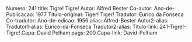 Numero: 241
title: Tigre! Tigre!
Autor: Alfred Bester
Co-autor: 
Ano-de-Publicacao: 1977
Titulo-original: Tiger! Tiger!
Tradutor: Eurico da Fonseca
Co-tradutor: 
Ano-de-edicao: 1956
alias: Alfred-Bester
Autor2-alias: 
Tradutor1-alias: Eurico-da-Fonseca
Tradutor2-alias: 
Titulo-link: 241-Tigre!-Tigre!
Capa: David Pelham
pags: 200
Capa-link: David-Pelham